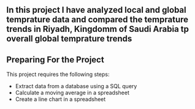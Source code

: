 ## In this project I have analyzed local and global temprature data and compared the temprature trends in Riyadh, Kingdomm of Saudi Arabia tp overall global temprature trends


## Preparing For the Project
This project requires the following steps:

- Extract data from a database using a SQL query
- Calculate a moving average in a spreadsheet
- Create a line chart in a spreadsheet
